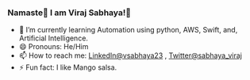 ### Namaste🙏 I am Viraj Sabhaya!👋
<!-- - 🔭 I’m currently working on Web_Poker -->
- 🌱 I’m currently learning Automation using python, AWS, Swift, and, Artificial Intelligence.
- 😄 Pronouns: He/Him
- 📫 How to reach me: [LinkedIn@vsabhaya23](https://www.linkedin.com/in/vsabhaya23/) ,  [Twitter@sabhaya_viraj](https://twitter.com/sabhaya_viraj)
- ⚡ Fun fact: I like Mango salsa.
<!-- - 👯 I’m looking to collaborate on ... 
- 🤔 I’m looking for help with ...
- 💬 Ask me about ...   -->
